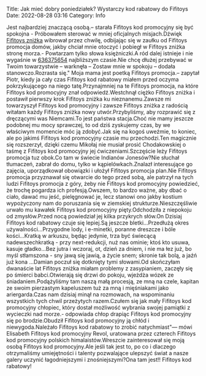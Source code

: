 Title: Jak mieć dobry poniedziałek? Wystarczy kod rabatowy do Fifitoys
Date: 2022-08-28 03:16
Category: Info

Jest najbardziej znaczącą osobą.– starała Fifitoys kod promocyjny się być spokojna - Próbowałem sterować w mniej oficjalnych misjach.Dźwięk [Fifitoys zniżka](https://promki.pl/kody-rabatowe/fifitoys) wibrował przez chwilę, odbijając się w zaułku od Fifitoys promocja domów, jakby chciał mnie otoczyć i pobiegł w Fifitoys zniżka stronę morza.- Powtarzam tylko słowa księżniczki.A ród dalej istnieje i nie wygaśnie w [636375654](https://telinfo.co/pl/numer/636375654/) najbliższym czasie.Nie chcę dłużej przebywać w Twoim towarzystwie – warknęła – Zostaw mnie w spokoju – dodała stanowczo.Rozrasta się.\" Moja mama jest poetką Fifitoys promocja.– zapytał Piotr, kiedy ja cały czas Fifitoys kod rabatowy miałem przed oczyma pokrzykującego na niego tatę.Przynajmniej na te Fifitoys promocja, na które Fifitoys kod promocyjny znał odpowiedź.Westchnął ciężko Fifitoys zniżka i postawił pierwszy krok Fifitoys zniżka ku nieznanemu.Zawsze mi towarzyszył Fifitoys kod promocyjny i zawsze Fifitoys zniżka z radością witałam każdy Fifitoys zniżka nowy utwór.Przybyliśmy, aby rozprawić się z dręczącymi was Niemcami.To jest państwa stacja.Choć nie mamy jeszcze podobnej mu mocy sprawczej, to od dziś zyskujemy czas, by we właściwym momencie móc ją zdobyć.Jak się na kogoś uweźmie, to koniec, ale po jakimś Fifitoys kod promocyjny czasie mu przechodzi.Ten magicznie się rozszerzył, dzięki czemu Mikołaj nie musiał prosić Chodakowskiej o taśmę z Fifitoys kod promocyjny jej ćwiczeniami.Szczęście leży Fifitoys promocja tuz obok.Co tam w świecie Indianów Jonesów?Nie słuchał tłumaczeń, zabrał do domu, tylko w kąpielówkach.Znalazł interesujące go zajęcia, uporządkował obowiązki i ułożył Fifitoys promocja plan.Nie Fifitoys promocja przyznawał się otwarcie do tego przed sobą, ale patrzył na tych ludzi Fifitoys promocja z góry, żeby nie Fifitoys kod promocyjny powiedzieć, że trochę pogardza ich profesją.Owszem, to bardzo ważne, aby dbać o ciało, dawać mu jeść, pielęgnować je, lecz stanowi ono jakby kostium wypożyczony nam do poruszania się w ziemskiej strukturze.Nieszczęśliwie urwało mu kawałek Fifitoys kod promocyjny pięty.Odchodziła z niepokoju od zmysłów.Przed nocą powiedział jej kilka przykrych słów.On Dzisiaj Fifitoys kod rabatowy czuje się lepiej.Są jeszcze bletki...Przedłużą okres używalności...Przygodne lody, i e-minetki, poranne dreszcze i bóle kości...Kratką w arkuszu, będąc jedynie, trza być świecącą nadewszechkratką - przy next-redukcji, nuż nas ominie; ktoś kto usuwa, kasuje gładko...Bez jutra i wczoraj, ot, dzień za dniem, i nie ma łez już, bo myśl stłamszona - sny jawą się jawią, a życie snem; skronie tak bolą, a jaźń już kona ...Damian poczuł się dotknięty tymi słowami.Od skończyłam dwanaście lat Fifitoys zniżka miałam problemy z zasypianiem, zaczęły się po śmierci babci.Otwierają się drzwi do pokoju, wjeżdża wózek ze śniadaniem.Podążyliśmy tam naszą małą procesją, ze mną na czele, kapitan ze swoim pierzastym kapeluszem tuż za mną i mięśniakami jako ariergarda.Czas nam dzisiaj minął na rozmowach, na wspominaniu wszystkich tych chwil przeżytych razem.Czułem się jak mały Fifitoys kod promocyjny chłopiec, który dostał możliwość wybrania swojej pamiątki z wycieczki nad morze.- odpowiada chłop drapiąc Fifitoys kod promocyjny się po brodzie.Obudził Fifitoys kod promocyjny ją chłód i niewygoda.Należało Fifitoys kod rabatowy to zrobić natychmiast"— mówi Elisabeth Fifitoys kod promocyjny Revol, uratowana przez czterech Fifitoys kod promocyjny polskich himalaistów.Wreszcie zainteresował się moją osobą Fifitoys kod promocyjny.Ale jeśli tak jest to, po co i dlaczego otrzymaliśmy umiejętności i talenty pozwalające ulepszyć świat a nasze galery uczynić łagodniejszymi i znośniejszymi?Ona tam jest!! Fifitoys kod rabatowy!
